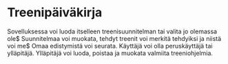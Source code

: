 # Treenipäiväkirja
Sovelluksessa voi luoda itselleen treenisuunnitelman tai valita jo olemassa ole$
Suunnitelmaa voi muokata, tehdyt treenit voi merkitä tehdyiksi ja niistä voi me$
Omaa edistymistä voi seurata.
Käyttäjä voi olla peruskäyttäjä tai ylläpitäjä.
Ylläpitäjä voi luoda, poistaa ja muokata valmiita treeniohjelmia.
